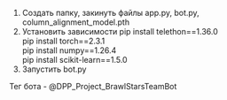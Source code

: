 1. Создать папку, закинуть файлы app.py, bot.py, column_alignment_model.pth
2. Установить зависимости
pip install telethon==1.36.0  
pip install torch==2.3.1  
pip install numpy==1.26.4  
pip install scikit-learn==1.5.0  
3. Запустить bot.py

Тег бота - @DPP_Project_BrawlStarsTeamBot

